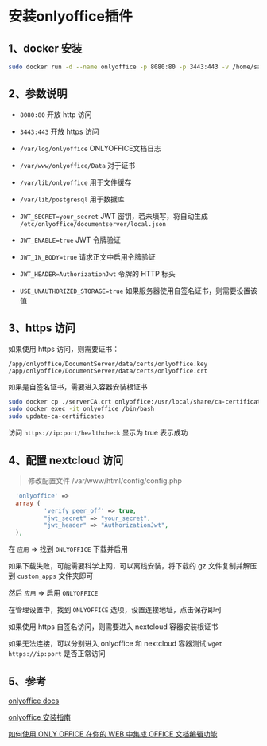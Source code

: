 # 安装onlyoffice插件

## 1、docker 安装

```bash
sudo docker run -d --name onlyoffice -p 8080:80 -p 3443:443 -v /home/sanyer/onlyoffice/logs:/var/log/onlyoffice -v /home/sanyer/onlyoffice/data:/var/www/onlyoffice/Data -v /home/sanyer/onlyoffice/lib:/var/lib/onlyoffice -v /home/sanyer/onlyoffice/db:/var/lib/postgresql --restart=always -e JWT_SECRET=your_secret -e JWT_ENABLE=true -e JWT_IN_BODY=true -e JWT_HEADER=AuthorizationJwt -e USE_UNAUTHORIZED_STORAGE=true onlyoffice/documentserver
```

## 2、参数说明

- `8080:80` 开放 http 访问
- `3443:443` 开放 https 访问

- `/var/log/onlyoffice` ONLYOFFICE文档日志
- `/var/www/onlyoffice/Data` 对于证书
- `/var/lib/onlyoffice` 用于文件缓存
- `/var/lib/postgresql` 用于数据库

- `JWT_SECRET=your_secret`  JWT 密钥，若未填写，将自动生成 `/etc/onlyoffice/documentserver/local.json`
- `JWT_ENABLE=true` JWT 令牌验证
- `JWT_IN_BODY=true` 请求正文中启用令牌验证
- `JWT_HEADER=AuthorizationJwt` 令牌的 HTTP 标头
- `USE_UNAUTHORIZED_STORAGE=true` 如果服务器使用自签名证书，则需要设置该值

## 3、https 访问

如果使用 https 访问，则需要证书：

```
/app/onlyoffice/DocumentServer/data/certs/onlyoffice.key
/app/onlyoffice/DocumentServer/data/certs/onlyoffice.crt
```

如果是自签名证书，需要进入容器安装根证书

```bash
sudo docker cp ./serverCA.crt onlyoffice:/usr/local/share/ca-certificates/
sudo docker exec -it onlyoffice /bin/bash
sudo update-ca-certificates
```

访问 `https://ip:port/healthcheck` 显示为 true 表示成功

## 4、配置 nextcloud 访问

> 修改配置文件 /var/www/html/config/config.php

```php
  'onlyoffice' =>
  array (
          'verify_peer_off' => true,
          "jwt_secret" => "your_secret",
          "jwt_header" => "AuthorizationJwt",
  ),
```

在 `应用` => 找到 `ONLYOFFICE` 下载并启用

如果下载失败，可能需要科学上网，可以离线安装，将下载的 gz 文件复制并解压到 `custom_apps` 文件夹即可

然后 `应用` => 启用 `ONLYOFFICE`

在管理设置中，找到 `ONLYOFFICE` 选项，设置连接地址，点击保存即可

如果使用 https 自签名访问，则需要进入 nextcloud 容器安装根证书

如果无法连接，可以分别进入 onlyoffice 和 nextcloud 容器测试 `wget https://ip:port` 是否正常访问

## 5、参考

[onlyoffice docs](https://api.onlyoffice.com/zh/editors/basic)

[onlyoffice 安装指南](https://helpcenter.onlyoffice.com/installation/docs-community-install-docker.aspx)

[如何使用 ONLY OFFICE 在你的 WEB 中集成 OFFICE 文档编辑功能](https://juejin.cn/post/7195426970749337660)
